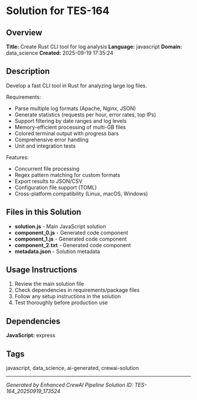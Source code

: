 # Solution for TES-164

## Overview
**Title:** Create Rust CLI tool for log analysis
**Language:** javascript
**Domain:** data_science
**Created:** 2025-09-19 17:35:24

## Description
Develop a fast CLI tool in Rust for analyzing large log files.

Requirements:
- Parse multiple log formats (Apache, Nginx, JSON)
- Generate statistics (requests per hour, error rates, top IPs)
- Support filtering by date ranges and log levels
- Memory-efficient processing of multi-GB files
- Colored terminal output with progress bars
- Comprehensive error handling
- Unit and integration tests

Features:
- Concurrent file processing
- Regex pattern matching for custom formats
- Export results to JSON/CSV
- Configuration file support (TOML)
- Cross-platform compatibility (Linux, macOS, Windows)

## Files in this Solution
- **solution.js** - Main JavaScript solution
- **component_0.js** - Generated code component
- **component_1.js** - Generated code component
- **component_2.txt** - Generated code component
- **metadata.json** - Solution metadata

## Usage Instructions
1. Review the main solution file
2. Check dependencies in requirements/package files
3. Follow any setup instructions in the solution
4. Test thoroughly before production use

## Dependencies
**JavaScript:** express

## Tags
javascript, data_science, ai-generated, crewai-solution

---
*Generated by Enhanced CrewAI Pipeline*
*Solution ID: TES-164_20250919_173524*
